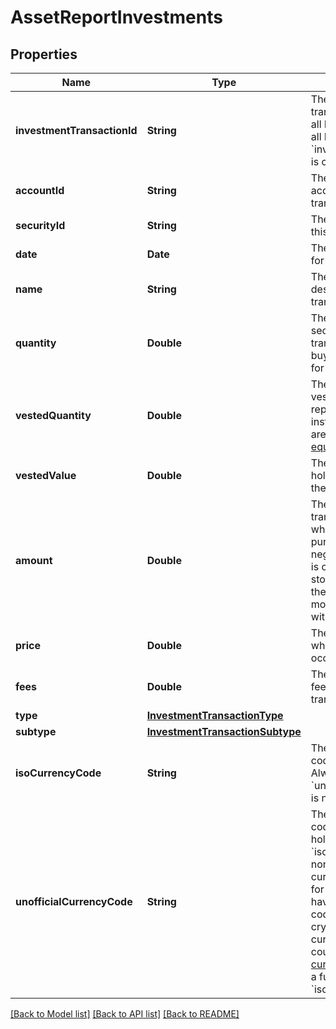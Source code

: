# AssetReportInvestments

## Properties
Name | Type | Description | Notes
------------ | ------------- | ------------- | -------------
**investmentTransactionId** | **String** | The ID of the Investment transaction, unique across all Plaid transactions. Like all Plaid identifiers, the &#x60;investment_transaction_id&#x60; is case sensitive. | 
**accountId** | **String** | The &#x60;account_id&#x60; of the account against which this transaction posted. | 
**securityId** | **String** | The &#x60;security_id&#x60; to which this transaction is related. | 
**date** | **Date** | The [ISO 8601](https://wikipedia.org/wiki/ISO_8601) posting date for the transaction. | 
**name** | **String** | The institution’s description of the transaction. | 
**quantity** | **Double** | The number of units of the security involved in this transaction. Positive for buy transactions; negative for sell transactions. | 
**vestedQuantity** | **Double** | The total quantity of vested assets held, as reported by the financial institution. Vested assets are only associated with [equities](https://plaid.com/docs/api/products/investments/#investments-holdings-get-response-securities-type). | 
**vestedValue** | **Double** | The value of the vested holdings as reported by the institution. | 
**amount** | **Double** | The complete value of the transaction. Positive values when cash is debited, e.g. purchases of stock; negative values when cash is credited, e.g. sales of stock. Treatment remains the same for cash-only movements unassociated with securities. | 
**price** | **Double** | The price of the security at which this transaction occurred. | 
**fees** | **Double** | The combined value of all fees applied to this transaction | 
**type** | [**InvestmentTransactionType**](InvestmentTransactionType.md) |  | 
**subtype** | [**InvestmentTransactionSubtype**](InvestmentTransactionSubtype.md) |  | 
**isoCurrencyCode** | **String** | The ISO-4217 currency code of the transaction. Always &#x60;null&#x60; if &#x60;unofficial_currency_code&#x60; is non-&#x60;null&#x60;. | 
**unofficialCurrencyCode** | **String** | The unofficial currency code associated with the holding. Always &#x60;null&#x60; if &#x60;iso_currency_code&#x60; is non-&#x60;null&#x60;. Unofficial currency codes are used for currencies that do not have official ISO currency codes, such as cryptocurrencies and the currencies of certain countries.  See the [currency code schema](https://plaid.com/docs/api/accounts#currency-code-schema) for a full listing of supported &#x60;iso_currency_code&#x60;s. | 

[[Back to Model list]](../README.md#documentation-for-models) [[Back to API list]](../README.md#documentation-for-api-endpoints) [[Back to README]](../README.md)


